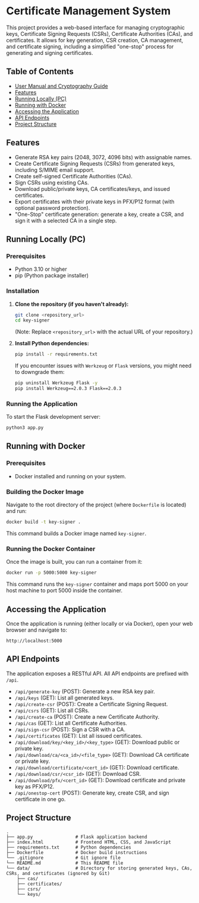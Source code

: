 # Certificate Management System

This project provides a web-based interface for managing cryptographic keys, Certificate Signing Requests (CSRs), Certificate Authorities (CAs), and certificates. It allows for key generation, CSR creation, CA management, and certificate signing, including a simplified "one-stop" process for generating and signing certificates.

## Table of Contents
- [User Manual and Cryptography Guide](USER_MANUAL.md)
- [Features](#features)
- [Running Locally (PC)](#running-locally-pc)
- [Running with Docker](#running-with-docker)
- [Accessing the Application](#accessing-the-application)
- [API Endpoints](#api-endpoints)
- [Project Structure](#project-structure)

## Features
- Generate RSA key pairs (2048, 3072, 4096 bits) with assignable names.
- Create Certificate Signing Requests (CSRs) from generated keys, including S/MIME email support.
- Create self-signed Certificate Authorities (CAs).
- Sign CSRs using existing CAs.
- Download public/private keys, CA certificates/keys, and issued certificates.
- Export certificates with their private keys in PFX/P12 format (with optional password protection).
- "One-Stop" certificate generation: generate a key, create a CSR, and sign it with a selected CA in a single step.

## Running Locally (PC)

### Prerequisites
- Python 3.10 or higher
- pip (Python package installer)

### Installation
1.  **Clone the repository (if you haven't already):**
    ```bash
    git clone <repository_url>
    cd key-signer
    ```
    (Note: Replace `<repository_url>` with the actual URL of your repository.)

2.  **Install Python dependencies:**
    ```bash
    pip install -r requirements.txt
    ```
    If you encounter issues with `Werkzeug` or `Flask` versions, you might need to downgrade them:
    ```bash
    pip uninstall Werkzeug Flask -y
    pip install Werkzeug==2.0.3 Flask==2.0.3
    ```

### Running the Application
To start the Flask development server:
```bash
python3 app.py
```

## Running with Docker

### Prerequisites
- Docker installed and running on your system.

### Building the Docker Image
Navigate to the root directory of the project (where `Dockerfile` is located) and run:
```bash
docker build -t key-signer .
```
This command builds a Docker image named `key-signer`.

### Running the Docker Container
Once the image is built, you can run a container from it:
```bash
docker run -p 5000:5000 key-signer
```
This command runs the `key-signer` container and maps port 5000 on your host machine to port 5000 inside the container.

## Accessing the Application
Once the application is running (either locally or via Docker), open your web browser and navigate to:
```
http://localhost:5000
```

## API Endpoints
The application exposes a RESTful API. All API endpoints are prefixed with `/api`.
- `/api/generate-key` (POST): Generate a new RSA key pair.
- `/api/keys` (GET): List all generated keys.
- `/api/create-csr` (POST): Create a Certificate Signing Request.
- `/api/csrs` (GET): List all CSRs.
- `/api/create-ca` (POST): Create a new Certificate Authority.
- `/api/cas` (GET): List all Certificate Authorities.
- `/api/sign-csr` (POST): Sign a CSR with a CA.
- `/api/certificates` (GET): List all issued certificates.
- `/api/download/key/<key_id>/<key_type>` (GET): Download public or private key.
- `/api/download/ca/<ca_id>/<file_type>` (GET): Download CA certificate or private key.
- `/api/download/certificate/<cert_id>` (GET): Download certificate.
- `/api/download/csr/<csr_id>` (GET): Download CSR.
- `/api/download/pfx/<cert_id>` (GET): Download certificate and private key as PFX/P12.
- `/api/onestop-cert` (POST): Generate key, create CSR, and sign certificate in one go.

## Project Structure
```
.
├── app.py                # Flask application backend
├── index.html            # Frontend HTML, CSS, and JavaScript
├── requirements.txt      # Python dependencies
├── Dockerfile            # Docker build instructions
└── .gitignore            # Git ignore file
└── README.md             # This README file
└── data/                 # Directory for storing generated keys, CAs, CSRs, and certificates (ignored by Git)
    ├── cas/
    ├── certificates/
    ├── csrs/
    └── keys/
```
